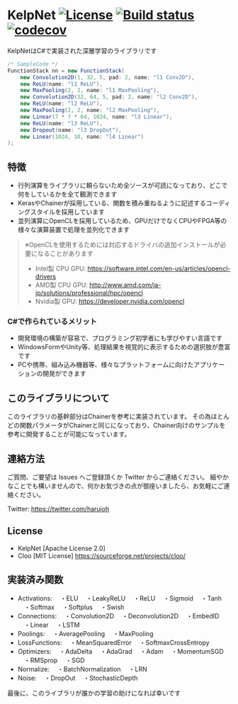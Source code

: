 # KelpNet [![License](https://img.shields.io/badge/License-Apache%202.0-blue.svg)](https://opensource.org/licenses/Apache-2.0) [![Build status](https://ci.appveyor.com/api/projects/status/a51hnuaat3ldsdmo?svg=true)](https://ci.appveyor.com/project/harujoh/kelpnet) [![codecov](https://codecov.io/gh/harujoh/KelpNet/branch/master/graph/badge.svg)](https://codecov.io/gh/harujoh/KelpNet)

KelpNetはC#で実装された深層学習のライブラリです

```java
/* SampleCode */
FunctionStack nn = new FunctionStack(
    new Convolution2D(1, 32, 5, pad: 2, name: "l1 Conv2D"),
    new ReLU(name: "l1 ReLU"),
    new MaxPooling(2, 2, name: "l1 MaxPooling"),
    new Convolution2D(32, 64, 5, pad: 2, name: "l2 Conv2D"),
    new ReLU(name: "l2 ReLU"),
    new MaxPooling(2, 2, name: "l2 MaxPooling"),
    new Linear(7 * 7 * 64, 1024, name: "l3 Linear"),
    new ReLU(name: "l3 ReLU"),
    new Dropout(name: "l3 DropOut"),
    new Linear(1024, 10, name: "l4 Linear")
);
```

## 特徴
- 行列演算をライブラリに頼らないため全ソースが可読になっており、どこで何をしているかを全て観測できます
- KerasやChainerが採用している、関数を積み重ねるように記述するコーディングスタイルを採用しています
- 並列演算にOpenCLを採用しているため、GPUだけでなくCPUやFPGA等の様々な演算装置で処理を並列化できます
> ※OpenCLを使用するためには対応するドライバの追加インストールが必要になることがあります
> - Intel製 CPU GPU: https://software.intel.com/en-us/articles/opencl-drivers
> - AMD製 CPU GPU: http://www.amd.com/ja-jp/solutions/professional/hpc/opencl
> - Nvidia製 GPU: https://developer.nvidia.com/opencl

### C#で作られているメリット
- 開発環境の構築が容易で、プログラミング初学者にも学びやすい言語です
- WindowsFormやUnity等、処理結果を視覚的に表示するための選択肢が豊富です
- PCや携帯、組み込み機器等、様々なプラットフォームに向けたアプリケーションの開発ができます

## このライブラリについて
このライブラリの基幹部分はChainerを参考に実装されています。
その為ほとんどの関数パラメータがChainerと同じになっており、Chainer向けのサンプルを参考に開発することが可能になっています。



## 連絡方法
ご質問、ご要望は Issues へご登録頂くか Twitter からご連絡ください。
細やかなことでも構いませんので、何かお気づきの点が御座いましたら、お気軽にご連絡ください。

Twitter: https://twitter.com/harujoh



## License
- KelpNet [Apache License 2.0]
- Cloo [MIT License] https://sourceforge.net/projects/cloo/

## 実装済み関数
- Activations:
　・ELU
　・LeakyReLU
　・ReLU
　・Sigmoid
　・Tanh
　・Softmax
　・Softplus
　・Swish
- Connections:
　・Convolution2D
　・Deconvolution2D
　・EmbedID
　・Linear
　・LSTM
- Poolings:
　・AveragePooling
　・MaxPooling
- LossFunctions:
　・MeanSquaredError
　・SoftmaxCrossEntropy
- Optimizers:
　・AdaDelta
　・AdaGrad
　・Adam
　・MomentumSGD
　・RMSprop
　・SGD
- Normalize:
　・BatchNormalization
　・LRN
- Noise:
　・DropOut
　・StochasticDepth
 
 最後に、このライブラリが誰かの学習の助けになれば幸いです
